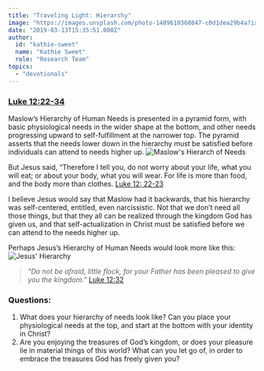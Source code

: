 ```yaml
---
title: "Traveling Light: Hierarchy"
image: "https://images.unsplash.com/photo-1489610368847-c0d1dea29b4a?ixlib=rb-1.2.1&q=85&fm=jpg&crop=entropy&cs=srgb&ixid=eyJhcHBfaWQiOjk2NjF9"
date: "2019-03-13T15:35:51.000Z"
author:
  id: "kathie-sweet"
  name: "Kathie Sweet"
  role: "Research Team"
topics:
  - "devotionals"
---
```

### [Luke 12:22-34][1]

Maslow’s Hierarchy of Human Needs is presented in a pyramid form, with basic physiological needs in the wider shape at the bottom, and other needs progressing upward to self-fulfillment at the narrower top.  The pyramid asserts that the needs lower down in the hierarchy must be satisfied before individuals can attend to needs higher up.
![Maslow's Hierarch of Needs][image-1]

But Jesus said, “Therefore I tell you, do not worry about your life, what you will eat; or about your body, what you will wear.  For life is more than food, and the body more than clothes.  [Luke 12: 22-23][1]

I believe Jesus would say that Maslow had it backwards, that his hierarchy was self-centered, entitled, even narcissistic.  Not that we don’t need all those things, but that they all can be realized through the kingdom God has given us, and that self-actualization in Christ must be satisfied before we can attend to the needs higher up.

Perhaps Jesus’s Hierarchy of Human Needs would look more like this:
![Jesus' Hierarchy][image-2]

> _“Do not be afraid, little flock, for your Father has been pleased to give you the kingdom.”_  [Luke 12:32][1]

### Questions:
1. What does your hierarchy of needs look like?  Can you place your physiological needs at the top, and start at the bottom with your identity in Christ?
2. Are you enjoying the treasures of God’s kingdom, or does your pleasure lie in material things of this world?  What can you let go of, in order to embrace the treasures God has freely given you?

[1]: https://www.bible.com/bible/111/LUK.12.22-34

[image-1]: https://www.qca.net/flatland/Maslow_hierarchy.png "Maslow's Hierarchy of Needs"
[image-2]: https://www.qca.net/flatland/Jesus_hierarchy_sm.jpg "Jesus' Hierarchy"
